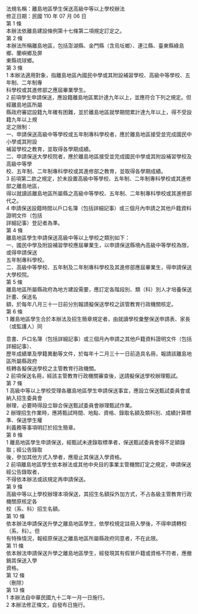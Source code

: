 法規名稱：離島地區學生保送高級中等以上學校辦法  
修正日期：民國 110 年 07 月 06 日  
第 1 條  
本辦法依離島建設條例第十七條第二項規定訂定之。  
第 2 條  
本辦法所稱離島地區，包括澎湖縣、金門縣（含烏坵鄉）、連江縣、臺東縣綠島鄉、蘭嶼鄉及屏  
東縣琉球鄉。  
第 3 條  
1 本辦法適用對象，指離島地區內國民中學或其附設補習學校、高級中等學校、五年制、二年制專  
科學校或其進修部之應屆畢業學生。  
2 前項學生申請保送，應設籍離島地區累計達九年以上，並應符合下列之規定。但經離島地區所屬  
縣政府審認設籍九年確有困難，並於離島地區就學期間累計達九年以上，得不受設籍九年以上規  
定之限制：  
一、申請保送高級中等學校或五年制專科學校者，應於離島地區接受並完成國民中小學或其附設  
補習學校之教育，並取得各學期成績。  
二、申請保送大學校院者，應於離島地區接受並完成國民中學或其附設補習學校及高級中等學  
校、五年制、二年制專科學校或其進修部之教育，並取得各學期成績。  
3 前項第二款之規定，於未設置高級中等學校、五年制、二年制專科學校或其進修部之離島地區，  
得以就讀該離島地區所屬縣之高級中等學校、五年制、二年制專科學校或其進修部代之。  
4 申請保送設籍時間以戶口名簿（包括詳細記事）或三個月內申請之其他戶籍資料證明文件（包括  
詳細記事）登記者為準。  
第 4 條  
離島地區學生申請保送高級中等以上學校之類別如下：  
一、國民中學及附設補習學校應屆畢業生，以申請保送縣境內高級中等學校為限，或得申請保送  
五年制專科學校。  
二、高級中等學校、五年制及二年制專科學校及其進修部應屆畢業生，得申請保送大學校院。  
第 5 條  
離島地區所屬縣政府為地方建設需要，應訂定各階段別、類（科）別人才培養保送計畫、保送名  
額，於每年八月三十一日前分別報請擬保送學校之該管教育行政機關核定。  
第 6 條  
1 離島地區學生合於本辦法及招生簡章規定者，由就讀學校彙整保送申請表、家長（或監護人）同  


意書、戶口名簿（包括詳細記事）或三個月內申請之其他戶籍資料證明文件（包括詳細記事）、  
歷年成績單及學籍異動等文件，於每年十二月三十一日前造具名冊，報請該離島地區所屬縣政府  
核轉各擬保送學校之主管教育行政機關。  
2 前項保送名冊，經該主管教育行政機關審查後，送請擬保送學校辦理甄試。  
第 7 條  
1 高級中等以上學校受理各離島地區學生申請保送事宜，應設立保送甄試委員會或納入招生委員會  
辦理，必要時得設立聯合保送甄試委員會辦理甄試作業。  
2 辦理招生作業時，應將甄試時間、地點、資格、錄取名額及類科別、成績計算標準、保送學生權  
利義務等事項明訂於招生簡章。  
第 8 條  
1 離島地區學生申請保送，經甄試未達錄取標準者，保送甄試委員會得不足額錄取；經公告錄取  
後，參加其他方式入學者，應廢止其保送入學資格。  
2 前項離島地區學生依本辦法或其他中央目的事業主管機關訂定之規定，申請保送經公告錄取者，  
不得依本辦法或該規定再申請保送。  
第 9 條  
高級中等以上學校辦理本項保送，其招生名額採外加方式，不占各級主管教育行政機關原核定各  
校（系、科）招生名額。  
第 10 條  
依本辦法申請保送升學之離島地區學生，依學校規定註冊入學後，不得申請轉校（系、科）。但  
有特殊情況，報經原保送之離島地區所屬縣政府同意者，不在此限。  
第 11 條  
依本辦法申請保送升學之離島地區學生，經發現其有假冒戶籍或資格不符者，應撤銷其保送入學  
資格。  
第 12 條  
（刪除）  
第 13 條  
1 本辦法自中華民國九十二年一月一日施行。  
2 本辦法修正條文，自發布日施行。  


